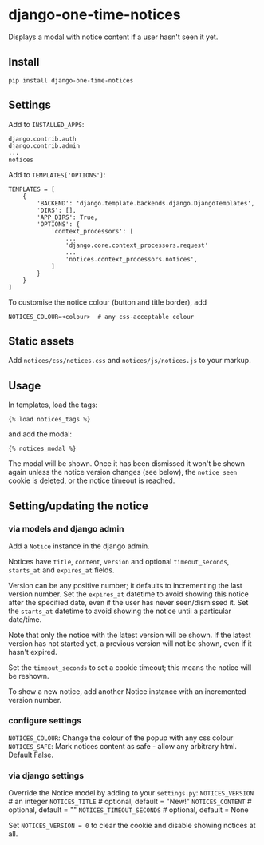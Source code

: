 # django-one-time-notices

Displays a modal with notice content if a user hasn't seen it yet.

## Install
```
pip install django-one-time-notices
```

## Settings

Add to `INSTALLED_APPS`:

```
django.contrib.auth
django.contrib.admin
...
notices
```


Add to `TEMPLATES['OPTIONS']`:
```
TEMPLATES = [
    {
        'BACKEND': 'django.template.backends.django.DjangoTemplates',
        'DIRS': [],
        'APP_DIRS': True,
        'OPTIONS': {
            'context_processors': [
                ...
                'django.core.context_processors.request'
                ...
                'notices.context_processors.notices',
            ]
        }
    }
]
```             

To customise the notice colour (button and title border), add
```
NOTICES_COLOUR=<colour>  # any css-acceptable colour
```

## Static assets
Add `notices/css/notices.css` and `notices/js/notices.js` to your markup.

## Usage
In templates, load the tags:
```
{% load notices_tags %}
```

and add the modal:
```
{% notices_modal %} 
```

The modal will be shown.  Once it has been dismissed it won't be shown again unless the notice version changes (see below), the `notice_seen` cookie is deleted, or the notice timeout is reached.

## Setting/updating the notice

### via models and django admin
Add a `Notice` instance in the django admin. 

Notices have `title`, `content`, `version` and optional `timeout_seconds`, `starts_at` and `expires_at` fields.

Version can be any positive number; it defaults to incrementing the last version number.  Set the `expires_at` datetime to avoid showing this notice after the specified date, even if the user has never seen/dismissed it. Set the `starts_at` datetime to avoid showing the notice until a
particular date/time.

Note that only the notice with the latest version will be shown. If the latest version
has not started yet, a previous version will not be shown, even if it hasn't expired. 

Set the `timeout_seconds` to set a cookie timeout; this means the notice will be reshown.

To show a new notice, add another Notice instance with an incremented version number.

### configure settings
`NOTICES_COLOUR`: Change the colour of the popup with any css colour
`NOTICES_SAFE`: Mark notices content as safe - allow any arbitrary html. Default False.

### via django settings

Override the Notice model by adding to your `settings.py`:
`NOTICES_VERSION` # an integer
`NOTICES_TITLE`  # optional, default = "New!"
`NOTICES_CONTENT`  # optional, default = ""
`NOTICES_TIMEOUT_SECONDS`  # optional, default = None

Set `NOTICES_VERSION = 0` to clear the cookie and disable showing notices at all.
